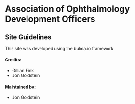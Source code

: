 # Association of Ophthalmology Development Officers

## Site Guidelines

This site was developed using the bulma.io framework

#### Credits: 
- Gillian Fink
- Jon Goldstein 

#### Maintained by: 
- Jon Goldstein 